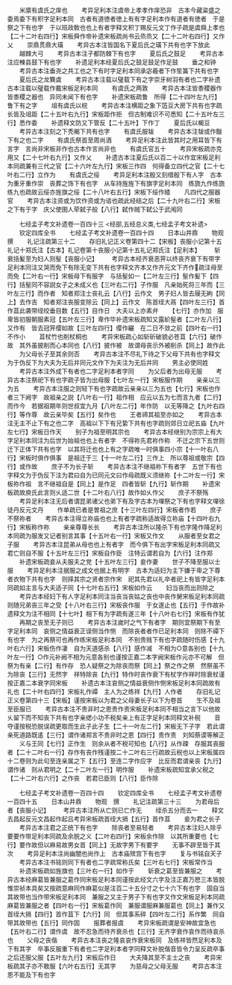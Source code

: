 <!-- { "loadSidebar": true } -->
　　米廪有虞氏之庠也
　　考异足利本注虞帝上孝孝作庠恐非　古本今藏粢盛之委焉委下有积字足利本同　古者有道徳者徳上有有字足利本作有道者有徳者　于是祭之下有也字　于以班政敎也也上有者字释文积丁赐反元文丁作子疏是虞舜上孝也【二十二叶右四行】宋板舜作帝补遗宋板疏尚书云烝烝又【二十二叶右四行】又作乂
　　崇鼎贯鼎大璜
　　考异古本注皆国名下夏后氏之璜下共有也字下放此
　　越棘大弓
　　考异古本注子都防棘下有也字
　　夏后氏之鼓足
　　考异古本注应朄县鼓下有也字
　　补遗足利本经夏后氏之鼓足鼓足作足鼓
　　垂之和钟
　　考异古本注垂尧之共工也之下有时字足利本同承宓羲者下作笙簧下共有也字
　　夏后氏之龙簨虡
　　考异古本注载以璧载下有之字崇牙树羽有者也二字补遗古本注载以璧载作戴宋板足利本同
　　有虞氏之两敦
　　考异古本注皆黍稷器作皆黍稷之器也　异同未闻下有也字
　　补遗宋板疏鲁　所得【二十四叶左九行】鲁下有之字
　　俎有虞氏以梡
　　考异古本注横距之象下笾豆大房下共有也字疏长皆及俎距【二十五叶右九行】宋板距作拒　但古制难识不可悉知【二十五叶左三行】悉作委
　　补遗释文防又下管反【二十五叶】下作丁
　　夏后氏以楬豆
　　考异古本注刻之下秃楬下共有也字
　　有虞氏服韨
　　考异古本注韨或作黻下有之也二字
　　有虞氏祭首至周尚酒
　　考异足利本注此皆其时之用耳皆下有言字　言尚非宋板非作也古本作言尚非也
　　有虞氏官五十
　　考异宋板疏亦克用又【二十七叶右九行】又作乂
　　补遗古本注夏后氏以百二十以作宜宋板足利本同疏兼有三代之官【二十六叶左九行】宋板三作四　何得备立四代之官【二十七叶右二行】立作为
　　有虞氏之绥
　　考异足利本注殷又刻缯殷下有人字　古本为重牙重作崇　丧葬之饰下有也字　从车持旌旌下有旗字足利本同　练旒九作练旒练九也疏故云绥亦旌旗之绥【二十八叶右五行】宋板下绥作緌
　　凡四代之服器官
　　考异古本注资或为饮作资或为谘也疏此经结之后【二十九叶右二行】宋板之下有于字　庆父使圉人荦弑子般【八行】弑作贼下弑公于武闱同





　　七经孟子考文补遗卷一百四十三
<经部,五经总义类,七经孟子考文补遗>
　　钦定四库全书
　　七经孟子考文补遗卷一百四十四
　　日本山井鼎
　　物观　撰
　　礼记注疏第三十二
　　存旧礼记正义卷第四十二【宋板】丧服小记第十五礼记十郑氏注【古本】礼记卷第十丧服小记第十五礼记郑氏注【足利本】
　　斩衰括髪至为妇人则髽【丧服小记】
　　考异古本经齐衰恶笄以终丧齐衰下有带字足利本同注又哭而免下有除无变下共有也字释文齐本又作齐元文下齐作疏注母至而免【二叶右一行】宋板母下有服字　与括髽如一【二叶左三行】髽作髪下【四行】括髽同不容説女子之未成义也【三叶右二行】子作服　凡亲始死将三年而【三叶左三行】而作者　知者郑注士丧礼云【八行】云作文　男子妇人皆去屦无絇【同上】去作吉　知者郑注丧服变除云【同上】云作文　陈首绖大鬲【四叶左三行】首作苴此袭带绖绞垂目数【五行】目作日　大夫以上亦素弁
　　【七行】亦作加　服卑皆初服朝服素冠【五叶左三行】卑作毕补遗宋板疏知又露紒髽者【二叶左八行】又作有　皆去冠笄缨如故【三叶左四行】缨作纚　在二日不敛之前【四叶右一行】不作小
　　苴杖竹也削杖桐也
　　考异宋板疏心如斩斫破貌必苍苴【六行】破作故　其外虽披削而心本同也【八行】披作被　故谓母丧示外被削杀【同上】故作此
　　为父母长子至其余则否
　　考异古本注不尽礼下待之下父母下共有也字释文为于伪反下为大夫为无后并同元文作下为夫注为无后并同
　　男主必使同姓
　　考异古本注外成下有者也二字足利本者字同
　　为父后者为出母无服
　　考异古本注祭祀下有也字疏子皆为出母服【七叶左一行】宋板服作期
　　亲亲以三为五
　　考异古本注服之则轻下有也字疏故云亲亲以三为五也【七行】宋板也作者三下阙字　故祖亲之説【八叶右一行】祖作相　应云以五为七而言九者【二行】而作今　若据祖期年则世叔宜九月【八叶左二行】年作防　以无等降之【九叶右四行】等作尊　故云亲毕矣【五行】矣作也
　　王者禘其祖至亦如之
　　考异古本注无主不止下有之也二字　高祖以下下有兄絷下共有也字疏则郊日立祀五庙【九叶左七行】宋板日作天
　　别子为祖至明其宗也
　　考异古本经继别为宗宗上有大字足利本同注为后世为始祖也也上有者字　不得祢先君祢作称　不迁之宗下五世则迁下正体下共有也字　以其将迁也也上有之字疏唯一时俱事四小宗【十一叶右八行】宋板时俱作俱事　是祖迁于三【十一叶左二行】三作上　所以尊祖或敬宗【四行】或作故
　　庶子不为长子斩
　　考异古本注不继祖祢下有者字　五世下有也字释文为于伪反下注为君曰自为已同元文曰作母疏既义须继祢【十二叶左一行】宋板祢作祖　言不继祖自是【同上】是作足　四者皆斩【九行】斩作期
　　补遗宋板疏故庾氏此言则乆适二世【十二叶右八行】故作如乆作父
　　庶子不祭殇
　　考异足利本注无后者谓昆弟诸父也弟下有及字古本为墠祭之下有也字释文墠徐徒丹反元文丹
　　作单疏已者是曽祖之庶【十三叶左四行】宋板者作若
　　庶子不祭祢者
　　考异古本注得立祢庙也也上有者字疏称适故得立祢庙【十四叶右九行】宋板称作祢
　　亲亲尊尊长长
　　考异古本注所以隆杀下有也字隆作降足利本同疏为服发又记者别言其事【十五叶右一行】宋板又作文
　　从服者至女君之子服
　　考异古本注昆弟从母也也上有者字　而今俱下有出字宋板足利本同疏又君亡则自不服【十五叶左三行】宋板自作臣　注特云谓若自为【六行】注作郑
　　补遗宋板疏妾从夫服夫之党【十五叶左三行】妾作妻
　　世子不降至服以士服
　　考异足利本注据服之成文也据上有明字　古本为适妇为主下嫌于卑之下尊者衣物下共有也字　则择其宗之贤者宗作宋　祀其先君以礼卒者祀上有皆字足利本同疏如主言与大夫适子同【十七叶右五行】宋板如作云
　　妇当丧而出则除之
　　考异古本经妇下有人字足利本同注当丧当丧姑之丧也中丧作舅宋板足利本同疏则随兄弟丧三年之受【十八叶右三行】宋板丧作服　于女遂止也【五行】于作故补遗释文为注不相同【十七叶】相下有为字疏有遂三年【十八叶右七行】宋板有作犹
　　再期之丧至无子则已
　　考异古本注嵗时之气下有者字　期则宜祭期下有至字足利本同　哀侧之情益衰正误侧当作恻　而除丧者者作已足利本同　则除不禫下有也字　为之再祭可也再作练宋板足利本同　不别贵贱下有也字疏随时伤感【十九叶右六行】宋板伤作凄　自为天道感杀【八行】感作减　不相为○意各别也【十九叶左一行】○作元补阙不相为元意各别也谨按正嘉二本字阙宋板作元亦不可解　但祭为有亲【二行】有作存　恐人疑祭之为除丧而祭【同上】祭之作之祭　然祭虽不为除丧【三行】无然字　祥特除丧【九行】特作时丧作衰下有杖字作祥时除衰杖谨按正嘉二本衰字同宋板
　　补遗古本注哀侧之情益衰侧作恻宋板足利本同疏故有礼也【二十叶右四行】宋板礼作禫　主人为之练祥【九行】人作者
　　存旧礼记正义卷第四十三【宋板】谨按宋板以为君之父母妻长子以下为卷首
　　生不及祖至臣服已
　　考异古本注不贵非时之恩贵作责宋板足利本同不相当之言下以他故乆留下而不知丧下共有也字亲缌小功不税矣亲上有正字足利本同释文补税
　　音夺谨按税恐脱误疏更取而生此子此子生【二十一叶左二行】宋板无下子字　若此谓亲死道路既逺【三行】谓作诸郑言不贵非时之恩【四行】贵作责　刘知蔡谟等解正
　　义与王同【七行】正作生　则余从者不税可知也【八行】从作疎　存服其丧服者【二十二叶右一行】存作有丧作残谨按二十二叶右三行疏故云税也以上宋板属四十二卷则为此句至连亲属之下【五行】至连二字作应字　比反而君谓亲丧【九行】谓作诸　则从君明之【二十二叶左一行】明作服
　　补遗宋板疏知宜承父税之【二十二叶右六行】之作丧　若君已臣则【八行】臣作除









　　七经孟子考文补遗卷一百四十四
　　钦定四库全书
　　七经孟子考文补遗卷一百四十五
　　日本山井鼎
　　物观　撰
　　礼记注疏第三十三
　　为君母后者【丧服小记】
　　考异古本注所从亡则已亡作无
　　绖杀五分而去一
　　释文去昌起反元文昌起作起吕考异宋板疏首绖大搹【五行】首作苴
　　妾为君之长子
　　考异古本注君之正统下有也字
　　除丧者至易轻者
　　考异古本注妇人除乎要要作带足利本同疏及余脱之义【二叶右四行】宋板余作除　以其所重要也【七行】要作故但以麻易故男女首【同上】无故字男下有要字
　　无事不辟至皆于其次
　　考异足利本注尚幽闇也尚作上　古本庙殡宫下有也字
　　复与书铭自天子
　　考异古本注书铭则同下有者也二字疏常称氏矣【三叶右七行】宋板常作当
　　补遗宋板疏如旌旗也【三叶右一行】如作于
　　斩衰之葛至皆兼服之
　　考异古本经麻葛皆兼服之葛作同宋板足利本同谨按此经文六字及注正嘉万厯三本皆脱惟崇祯本具矣又按疏意麻同作麻葛似是注百二十五分寸之七十六下有也字　固自当其故带也当作带宋板足利本同　兼服之又主于男子下有也字又作文宋板足利本同疏麻葛皆兼服之者【四叶右一行】宋板葛作同　兼服谓服麻兼服葛也【同上】兼作又　首绖大搹【四行】首作苴下【六行】同　但其事系碎【四叶左二行】系作繁　同自带其故带也【五行】同作固
　　报葬者报虞
　　考异宋板疏谓是安神故宜急也【五叶右二行】谓作虞　故不忍急而待齐衰杀也【三行】无齐字衰作哀作而待哀杀也
　　父母之丧偕
　　考异古本注丧之隆哀哀作衰宋板同　及练祥皆然足利本及下有其字　卒事反服重下有者也二字足利本者字同释文补脱偕音皆令力呈反疏卒事之后还服父服【五叶左九行】宋板后作日
　　大夫降其至不主士之丧
　　考异宋板疏其子亦不敢服【六叶右五行】无其字
　　为慈母之父母无服
　　考异古本注恩不能及下有也字
